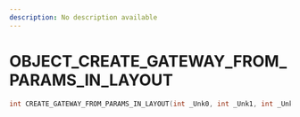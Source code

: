```yaml
---
description: No description available 
---
```


# OBJECT\_CREATE_GATEWAY_FROM_PARAMS_IN_LAYOUT

```cpp
int CREATE_GATEWAY_FROM_PARAMS_IN_LAYOUT(int _Unk0, int _Unk1, int _Unk2, int _Unk3, int _Unk4, int _Unk5, int _Unk6, int _Unk7, int _Unk8, int _Unk9, int _Unk10, int _Unk11, int _Unk12, int _Unk13, int _Unk14, int _Unk15, int _Unk16, int _Unk17);
```